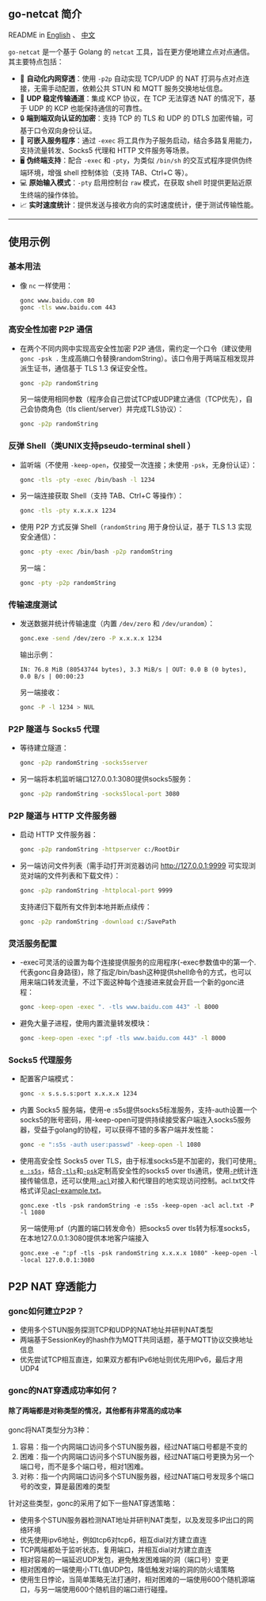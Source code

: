 ## go-netcat 简介

README in [English](./README_en.md) 、 [中文](./README.md)

`go-netcat` 是一个基于 Golang 的 `netcat` 工具，旨在更方便地建立点对点通信。其主要特点包括：

- 🔁 **自动化内网穿透**：使用 `-p2p` 自动实现 TCP/UDP 的 NAT 打洞与点对点连接，无需手动配置，依赖公共 STUN 和 MQTT 服务交换地址信息。
- 🚀 **UDP 稳定传输通道**：集成 KCP 协议，在 TCP 无法穿透 NAT 的情况下，基于 UDP 的 KCP 也能保持通信的可靠性。
- 🔒 **端到端双向认证的加密**：支持 TCP 的 TLS 和 UDP 的 DTLS 加密传输，可基于口令双向身份认证。
- 🧩 **可嵌入服务程序**：通过 `-exec` 将工具作为子服务启动，结合多路复用能力，支持流量转发、Socks5 代理和 HTTP 文件服务等场景。
- 🖥️ **伪终端支持**：配合 `-exec` 和 `-pty`，为类似 `/bin/sh` 的交互式程序提供伪终端环境，增强 shell 控制体验（支持 TAB、Ctrl+C 等）。
- 💻 **原始输入模式**：`-pty` 启用控制台 `raw` 模式，在获取 shell 时提供更贴近原生终端的操作体验。
- 📈 **实时速度统计**：提供发送与接收方向的实时速度统计，便于测试传输性能。

---

## 使用示例

### 基本用法
- 像 `nc` 一样使用：
    ```bash
    gonc www.baidu.com 80
    gonc -tls www.baidu.com 443
    ```

### 高安全性加密 P2P 通信
- 在两个不同内网中实现高安全性加密 P2P 通信，需约定一个口令（建议使用 `gonc -psk .` 生成高熵口令替换randomString）。该口令用于两端互相发现并派生证书，通信基于 TLS 1.3 保证安全性。
    ```bash
    gonc -p2p randomString
    ```
    另一端使用相同参数（程序会自己尝试TCP或UDP建立通信（TCP优先），自己会协商角色（tls client/server）并完成TLS协议）：
    ```bash
    gonc -p2p randomString
    ```

### 反弹 Shell（类UNIX支持pseudo-terminal shell ）
- 监听端（不使用 `-keep-open`，仅接受一次连接；未使用 `-psk`，无身份认证）：
    ```bash
    gonc -tls -pty -exec /bin/bash -l 1234
    ```
- 另一端连接获取 Shell（支持 TAB、Ctrl+C 等操作）：
    ```bash
    gonc -tls -pty x.x.x.x 1234
    ```
- 使用 P2P 方式反弹 Shell（`randomString` 用于身份认证，基于 TLS 1.3 实现安全通信）：
    ```bash
    gonc -pty -exec /bin/bash -p2p randomString
    ```
    另一端：
    ```bash
    gonc -pty -p2p randomString
    ```

### 传输速度测试
- 发送数据并统计传输速度（内置 `/dev/zero` 和 `/dev/urandom`）：
    ```bash
    gonc.exe -send /dev/zero -P x.x.x.x 1234
    ```
    输出示例：
    ```
    IN: 76.8 MiB (80543744 bytes), 3.3 MiB/s | OUT: 0.0 B (0 bytes), 0.0 B/s | 00:00:23
    ```
    另一端接收：
    ```bash
    gonc -P -l 1234 > NUL
    ```

### P2P 隧道与 Socks5 代理
- 等待建立隧道：
    ```bash
    gonc -p2p randomString -socks5server
    ```
- 另一端将本机监听端口127.0.0.1:3080提供socks5服务：
    ```bash
    gonc -p2p randomString -socks5local-port 3080
    ```

### P2P 隧道与 HTTP 文件服务器
- 启动 HTTP 文件服务器：
    ```bash
    gonc -p2p randomString -httpserver c:/RootDir
    ```
- 另一端访问文件列表（需手动打开浏览器访问 http://127.0.0.1:9999 可实现浏览对端的文件列表和下载文件）：
    ```bash
    gonc -p2p randomString -httplocal-port 9999
    ```
    支持递归下载所有文件到本地并断点续传：
    ```bash
    gonc -p2p randomString -download c:/SavePath
    ```

### 灵活服务配置
- -exec可灵活的设置为每个连接提供服务的应用程序(-exec参数值中的第一个.代表gonc自身路径)，除了指定/bin/bash这种提供shell命令的方式，也可以用来端口转发流量，不过下面这种每个连接进来就会开启一个新的gonc进程：
    ```bash
    gonc -keep-open -exec ". -tls www.baidu.com 443" -l 8000
    ```
- 避免大量子进程，使用内置流量转发模块：
    ```bash
    gonc -keep-open -exec ":pf -tls www.baidu.com 443" -l 8000
    ```

### Socks5 代理服务
- 配置客户端模式：
    ```bash
    gonc -x s.s.s.s:port x.x.x.x 1234
    ```
- 内置 Socks5 服务端，使用-e :s5s提供socks5标准服务，支持-auth设置一个socks5的账号密码，用-keep-open可提供持续接受客户端连入socks5服务器，受益于golang的协程，可以获得不错的多客户端并发性能：
    ```bash
    gonc -e ":s5s -auth user:passwd" -keep-open -l 1080
    ```
- 使用高安全性 Socks5 over TLS，由于标准socks5是不加密的，我们可使用[`-e :s5s`](#)，结合[`-tls`](#)和[`-psk`](#)定制高安全性的socks5 over tls通讯，使用[`-P`](#)统计连接传输信息，还可以使用[`-acl`](#)对接入和代理目的地实现访问控制。acl.txt文件格式详见[acl-example.txt](./acl-example.txt)。

    `gonc.exe -tls -psk randomString -e :s5s -keep-open -acl acl.txt -P -l 1080`

     另一端使用:pf（内置的端口转发命令）把socks5 over tls转为标准socks5，在本地127.0.0.1:3080提供本地客户端接入

    `gonc.exe -e ":pf -tls -psk randomString x.x.x.x 1080" -keep-open -l -local 127.0.0.1:3080`

## P2P NAT 穿透能力

### gonc如何建立P2P？

 - 使用多个STUN服务探测TCP和UDP的NAT地址并研判NAT类型
 - 两端基于SessionKey的hash作为MQTT共同话题，基于MQTT协议交换地址信息
 - 优先尝试TCP相互直连，如果双方都有IPv6地址则优先用IPv6，最后才用UDP4

### gonc的NAT穿透成功率如何？

#### 除了两端都是对称类型的情况，其他都有非常高的成功率

gonc将NAT类型分为3种：

 1. 容易：指一个内网端口访问多个STUN服务器，经过NAT端口号都是不变的
 2. 困难：指一个内网端口访问多个STUN服务器，经过NAT端口号更换为另一个端口号，而不是多个端口号，相对1困难。
 3. 对称：指一个内网端口访问多个STUN服务器，经过NAT端口号发现多个端口号的改变，算是最困难的类型

针对这些类型，gonc的采用了如下一些NAT穿透策略：
 - 使用多个STUN服务器检测NAT地址并研判NAT类型，以及发现多IP出口的网络环境
 - 优先使用ipv6地址，例如tcp6对tcp6，相互dial对方建立直连
 - TCP两端都处于监听状态，复用端口，并相互dial对方建立直连
 - 相对容易的一端延迟UDP发包，避免触发困难端的洞（端口号）变更
 - 相对困难的一端使用小TTL值UDP包，降低触发对端的洞的防火墙策略
 - 使用生日悖论，当简单策略无法打通时，相对困难的一端使用600个随机源端口，与另一端使用600个随机目的端口进行碰撞。
